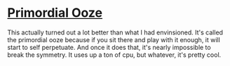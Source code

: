 # [Primordial Ooze](https://jtibbertsma.github.io/ooze)

This actually turned out a lot better than what I had envinsioned.
It's called the primordial ooze because if you sit there and play
with it enough, it will start to self perpetuate. And once it does
that, it's nearly impossible to break the symmetry. It uses up a ton of cpu, but whatever, it's pretty cool.
